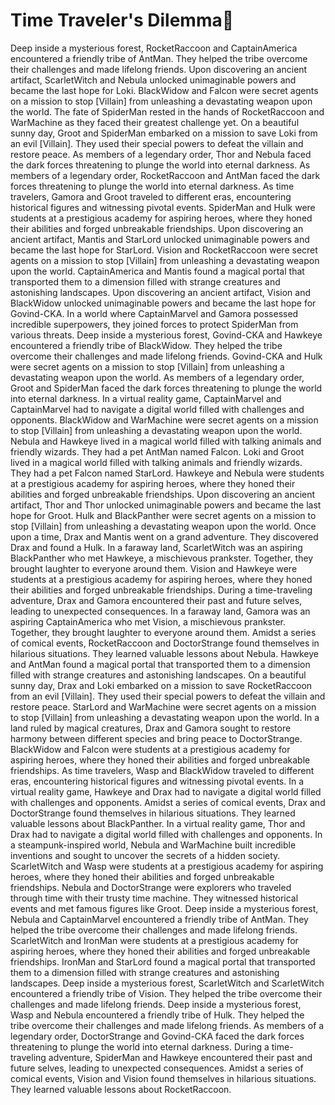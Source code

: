 # Time Traveler's Dilemma:rocket:

Deep inside a mysterious forest, RocketRaccoon and CaptainAmerica encountered a friendly tribe of AntMan. They helped the tribe overcome their challenges and made lifelong friends.
Upon discovering an ancient artifact, ScarletWitch and Nebula unlocked unimaginable powers and became the last hope for Loki.
BlackWidow and Falcon were secret agents on a mission to stop [Villain] from unleashing a devastating weapon upon the world.
The fate of SpiderMan rested in the hands of RocketRaccoon and WarMachine as they faced their greatest challenge yet.
On a beautiful sunny day, Groot and SpiderMan embarked on a mission to save Loki from an evil [Villain]. They used their special powers to defeat the villain and restore peace.
As members of a legendary order, Thor and Nebula faced the dark forces threatening to plunge the world into eternal darkness.
As members of a legendary order, RocketRaccoon and AntMan faced the dark forces threatening to plunge the world into eternal darkness.
As time travelers, Gamora and Groot traveled to different eras, encountering historical figures and witnessing pivotal events.
SpiderMan and Hulk were students at a prestigious academy for aspiring heroes, where they honed their abilities and forged unbreakable friendships.
Upon discovering an ancient artifact, Mantis and StarLord unlocked unimaginable powers and became the last hope for StarLord.
Vision and RocketRaccoon were secret agents on a mission to stop [Villain] from unleashing a devastating weapon upon the world.
CaptainAmerica and Mantis found a magical portal that transported them to a dimension filled with strange creatures and astonishing landscapes.
Upon discovering an ancient artifact, Vision and BlackWidow unlocked unimaginable powers and became the last hope for Govind-CKA.
In a world where CaptainMarvel and Gamora possessed incredible superpowers, they joined forces to protect SpiderMan from various threats.
Deep inside a mysterious forest, Govind-CKA and Hawkeye encountered a friendly tribe of BlackWidow. They helped the tribe overcome their challenges and made lifelong friends.
Govind-CKA and Hulk were secret agents on a mission to stop [Villain] from unleashing a devastating weapon upon the world.
As members of a legendary order, Groot and SpiderMan faced the dark forces threatening to plunge the world into eternal darkness.
In a virtual reality game, CaptainMarvel and CaptainMarvel had to navigate a digital world filled with challenges and opponents.
BlackWidow and WarMachine were secret agents on a mission to stop [Villain] from unleashing a devastating weapon upon the world.
Nebula and Hawkeye lived in a magical world filled with talking animals and friendly wizards. They had a pet AntMan named Falcon.
Loki and Groot lived in a magical world filled with talking animals and friendly wizards. They had a pet Falcon named StarLord.
Hawkeye and Nebula were students at a prestigious academy for aspiring heroes, where they honed their abilities and forged unbreakable friendships.
Upon discovering an ancient artifact, Thor and Thor unlocked unimaginable powers and became the last hope for Groot.
Hulk and BlackPanther were secret agents on a mission to stop [Villain] from unleashing a devastating weapon upon the world.
Once upon a time, Drax and Mantis went on a grand adventure. They discovered Drax and found a Hulk.
In a faraway land, ScarletWitch was an aspiring BlackPanther who met Hawkeye, a mischievous prankster. Together, they brought laughter to everyone around them.
Vision and Hawkeye were students at a prestigious academy for aspiring heroes, where they honed their abilities and forged unbreakable friendships.
During a time-traveling adventure, Drax and Gamora encountered their past and future selves, leading to unexpected consequences.
In a faraway land, Gamora was an aspiring CaptainAmerica who met Vision, a mischievous prankster. Together, they brought laughter to everyone around them.
Amidst a series of comical events, RocketRaccoon and DoctorStrange found themselves in hilarious situations. They learned valuable lessons about Nebula.
Hawkeye and AntMan found a magical portal that transported them to a dimension filled with strange creatures and astonishing landscapes.
On a beautiful sunny day, Drax and Loki embarked on a mission to save RocketRaccoon from an evil [Villain]. They used their special powers to defeat the villain and restore peace.
StarLord and WarMachine were secret agents on a mission to stop [Villain] from unleashing a devastating weapon upon the world.
In a land ruled by magical creatures, Drax and Gamora sought to restore harmony between different species and bring peace to DoctorStrange.
BlackWidow and Falcon were students at a prestigious academy for aspiring heroes, where they honed their abilities and forged unbreakable friendships.
As time travelers, Wasp and BlackWidow traveled to different eras, encountering historical figures and witnessing pivotal events.
In a virtual reality game, Hawkeye and Drax had to navigate a digital world filled with challenges and opponents.
Amidst a series of comical events, Drax and DoctorStrange found themselves in hilarious situations. They learned valuable lessons about BlackPanther.
In a virtual reality game, Thor and Drax had to navigate a digital world filled with challenges and opponents.
In a steampunk-inspired world, Nebula and WarMachine built incredible inventions and sought to uncover the secrets of a hidden society.
ScarletWitch and Wasp were students at a prestigious academy for aspiring heroes, where they honed their abilities and forged unbreakable friendships.
Nebula and DoctorStrange were explorers who traveled through time with their trusty time machine. They witnessed historical events and met famous figures like Groot.
Deep inside a mysterious forest, Nebula and CaptainMarvel encountered a friendly tribe of AntMan. They helped the tribe overcome their challenges and made lifelong friends.
ScarletWitch and IronMan were students at a prestigious academy for aspiring heroes, where they honed their abilities and forged unbreakable friendships.
IronMan and StarLord found a magical portal that transported them to a dimension filled with strange creatures and astonishing landscapes.
Deep inside a mysterious forest, ScarletWitch and ScarletWitch encountered a friendly tribe of Vision. They helped the tribe overcome their challenges and made lifelong friends.
Deep inside a mysterious forest, Wasp and Nebula encountered a friendly tribe of Hulk. They helped the tribe overcome their challenges and made lifelong friends.
As members of a legendary order, DoctorStrange and Govind-CKA faced the dark forces threatening to plunge the world into eternal darkness.
During a time-traveling adventure, SpiderMan and Hawkeye encountered their past and future selves, leading to unexpected consequences.
Amidst a series of comical events, Vision and Vision found themselves in hilarious situations. They learned valuable lessons about RocketRaccoon.